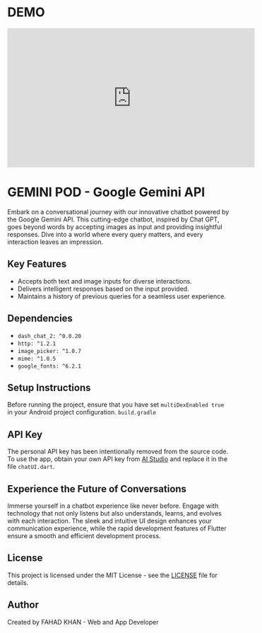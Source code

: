 <!DOCTYPE html>
<body>
  <h1>DEMO</h1>
  <iframe width="560" height="315" src="https://www.youtube.com/embed/vXueUGhEpbg" title="Demo Video" frameborder="0" allowfullscreen></iframe>

  <h1>GEMINI POD - Google Gemini API</h1>

  <p>Embark on a conversational journey with our innovative chatbot powered by the Google Gemini API. This cutting-edge chatbot, inspired by Chat GPT, goes beyond words by accepting images as input and providing insightful responses. Dive into a world where every query matters, and every interaction leaves an impression.</p>

  <h2>Key Features</h2>
  <ul>
    <li>Accepts both text and image inputs for diverse interactions.</li>
    <li>Delivers intelligent responses based on the input provided.</li>
    <li>Maintains a history of previous queries for a seamless user experience.</li>
  </ul>

  <h2>Dependencies</h2>
  <ul>
    <li><code>dash_chat_2: ^0.0.20</code></li>
    <li><code>http: ^1.2.1</code></li>
    <li><code>image_picker: ^1.0.7</code></li>
    <li><code>mime: ^1.0.5</code></li>
    <li><code>google_fonts: ^6.2.1</code></li>
  </ul>

  <h2>Setup Instructions</h2>
  <p>Before running the project, ensure that you have set <code>multiDexEnabled true</code> in your Android project configuration. <code>build.gradle</code></p>

  <h2>API Key</h2>
  <p>The personal API key has been intentionally removed from the source code. To use the app, obtain your own API key from <a href="https://aistudio.google.com">AI Studio</a> and replace it in the file <code>chatUI.dart</code>.</p>

  <h2>Experience the Future of Conversations</h2>
  <p>Immerse yourself in a chatbot experience like never before. Engage with technology that not only listens but also understands, learns, and evolves with each interaction. The sleek and intuitive UI design enhances your communication experience, while the rapid development features of Flutter ensure a smooth and efficient development process.</p>

  <h2>License</h2>
  <p>This project is licensed under the MIT License - see the <a href="LICENSE">LICENSE</a> file for details.</p>

  <h2>Author</h2>
  <p>Created by FAHAD KHAN - Web and App Developer</p>
</body>
</html>
